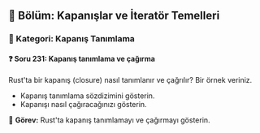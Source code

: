 ## 📘 Bölüm: Kapanışlar ve İteratör Temelleri  
### 🔹 Kategori: Kapanış Tanımlama  
#### ❓ Soru 231: Kapanış tanımlama ve çağırma

Rust'ta bir kapanış (closure) nasıl tanımlanır ve çağrılır? Bir örnek veriniz.

- Kapanış tanımlama sözdizimini gösterin.
- Kapanışı nasıl çağıracağınızı gösterin.

🔧 **Görev:** Rust'ta kapanış tanımlamayı ve çağırmayı gösterin.
